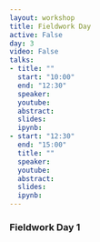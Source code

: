 ```yaml
---
layout: workshop
title: Fieldwork Day
active: False
day: 3
video: False
talks:
- title: ""
  start: "10:00"
  end: "12:30"
  speaker: 
  youtube:
  abstract:
  slides:
  ipynb: 
- start: "12:30"
  end: "15:00"
  title: ""
  speaker: 
  youtube:
  abstract:
  slides:
  ipynb: 
---
```


<h3> <b>Fieldwork Day 1</b></h3>
